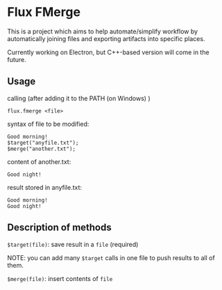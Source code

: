 # Flux FMerge
This is a project which aims to help automate/simplify workflow by automatically joining files and exporting artifacts into specific places.

Currently working on Electron, but C++-based version will come in the future.

## Usage
calling (after adding it to the PATH (on Windows) )
```
flux.fmerge <file>
```

syntax of file to be modified:

```
Good morning!
$target("anyfile.txt");
$merge("another.txt");
```
content of another.txt:
```
Good night!
```
result stored in anyfile.txt:
```
Good morning!
Good night!
```

## Description of methods
`$target(file)`: save result in a `file` (required)

NOTE: you can add many `$target` calls in one file to push results to all of them.

`$merge(file)`: insert contents of `file`
